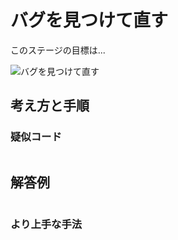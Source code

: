 # バグを見つけて直す

このステージの目標は...

![バグを見つけて直す]()




## 考え方と手順

### 疑似コード

```
```

## 解答例

```swift
```

### より上手な手法

```swift
```